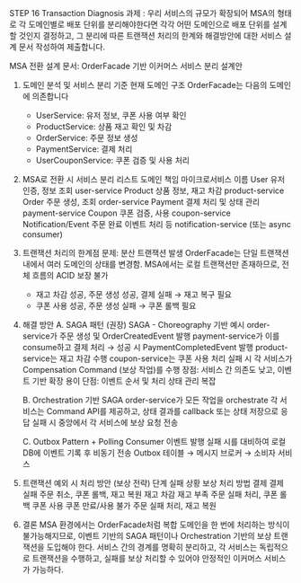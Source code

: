STEP 16 Transaction Diagnosis
과제 : 우리 서비스의 규모가 확장되어 MSA의 형태로 각 도메인별로 배포 단위를 분리해야한다면 각각 어떤 도메인으로 배포 단위를 설계할 것인지 결정하고, 그 분리에 따른 트랜잭션 처리의 한계와 해결방안에 대한 서비스 설계 문서 작성하여 제출합니다.

MSA 전환 설계 문서: OrderFacade 기반 이커머스 서비스 분리 설계안

1. 도메인 분석 및 서비스 분리 기준
   현재 도메인 구조
   OrderFacade는 다음의 도메인에 의존합니다
    - UserService: 유저 정보, 쿠폰 사용 여부 확인
    - ProductService: 상품 재고 확인 및 차감
    - OrderService: 주문 정보 생성
    - PaymentService: 결제 처리
    - UserCouponService: 쿠폰 검증 및 사용 처리

2. MSA로 전환 시 서비스 분리 리스트
   도메인                      책임                      마이크로서비스 이름
   User                 유저 인증, 정보 조회      user-service
   Product              상품 정보, 재고 차감      product-service
   Order                주문 생성, 조회          order-service
   Payment              결제 처리 및 상태 관리     payment-service
   Coupon               쿠폰 검증, 사용          coupon-service
   Notification/Event   주문 완료 이벤트 처리 등   notification-service (또는 async consumer)

3. 트랜잭션 처리의 한계점
   문제: 분산 트랜잭션 발생
   OrderFacade는 단일 트랜잭션 내에서 여러 도메인의 상태를 변경함. MSA에서는 로컬 트랜잭션만 존재하므로, 전체 흐름의 ACID 보장 불가
   - 재고 차감 성공, 주문 생성 성공, 결제 실패 → 재고 복구 필요
   - 쿠폰 사용 성공, 주문 생성 실패 → 쿠폰 롤백 필요

4. 해결 방안
    A. SAGA 패턴 (권장)
    SAGA - Choreography 기반 예시
    order-service가 주문 생성 및 OrderCreatedEvent 발행
    payment-service가 이를 consume하고 결제 처리 → 성공 시 PaymentCompletedEvent 발행
    product-service는 재고 차감 수행
    coupon-service는 쿠폰 사용 처리
    실패 시 각 서비스가 Compensation Command (보상 작업)를 수행
    장점: 서비스 간 의존도 낮고, 이벤트 기반 확장 용이
    단점: 이벤트 순서 및 처리 상태 관리 복잡

    B. Orchestration 기반 SAGA
    order-service가 모든 작업을 orchestrate
    각 서비스는 Command API를 제공하고, 상태 결과를 callback 또는 상태 저장으로 응답
    실패 시 중앙에서 각 서비스에 보상 요청 전송

    C. Outbox Pattern + Polling Consumer
    이벤트 발행 실패 시를 대비하여 로컬 DB에 이벤트 기록 후 비동기 전송
    Outbox 테이블 → 메시지 브로커 → 소비자 서비스

5. 트랜잭션 예외 시 처리 방안 (보상 전략)
   단계	            실패 상황	                    보상 처리 방법
   결제	            결제 실패	            주문 취소, 쿠폰 롤백, 재고 복원
   재고 차감	        재고 부족	            주문 실패 처리, 쿠폰 롤백
   쿠폰 사용	    쿠폰 만료/사용 불가	        주문 실패 처리, 재고 복원

6. 결론
   MSA 환경에서는 OrderFacade처럼 복합 도메인을 한 번에 처리하는 방식이 불가능해지므로, 
   이벤트 기반의 SAGA 패턴이나 Orchestration 기반의 보상 트랜잭션을 도입해야 한다. 서비스 간의 경계를 명확히 분리하고, 
   각 서비스는 독립적으로 트랜잭션을 수행하고, 실패를 보상 처리할 수 있어야 안정적인 이커머스 서비스가 가능하다.